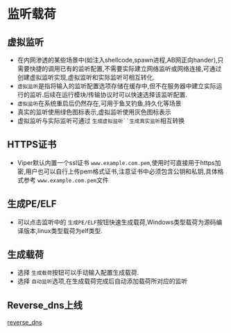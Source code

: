 # 监听载荷

## 虚拟监听

+ 在内网渗透的某些场景中(如注入shellcode,spawn进程,AB网正向hander),只需要快捷的调用已有的监听配置,不需要实际建立网络监听或网络连接,可通过创建虚拟监听实现,虚拟监听和实际监听可相互转化.
+ `虚拟监听`是指将输入的监听配置选项存储在缓存中,但不在服务器中建立实际运行的监听.后续在运行模块/传输协议时可以快速选择该监听配置.
+ `虚拟监听`在系统重启后仍然存在,可用于鱼叉钓鱼,持久化等场景
+ 真实的监听使用绿色图标表示,虚拟监听使用灰色图标表示
+ 虚拟监听与实际监听可通过 `生成虚拟监听``生成真实监听`相互转换

## HTTPS证书

+ Viper默认内置一个ssl证书 `www.example.com.pem`,使用时可直接用于https加密,用户也可以自行上传pem格式证书,注意证书中必须包含公钥和私钥,具体格式参考 `www.example.com.pem`文件

## 生成PE/ELF

+ 可以点击监听中的 `生成PE/ELF`按钮快速生成载荷,Windows类型载荷为源码编译版本,linux类型载荷为elf类型.

## 生成载荷

+ 选择 `生成载荷`按钮可以手动输入配置生成载荷.
+ 选择 `自动监听`选项,在生成载荷完成后自动添加载荷所对应的监听

## Reverse_dns上线

[reverse_dns](../training/invisible_wings_msf_using_dns_tunnel_for_online.md)


